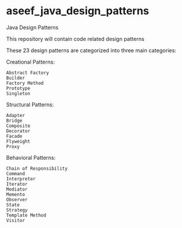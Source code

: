 # aseef_java_design_patterns
Java Design Patterns

This repository will contain code related design patterns

These 23 design patterns are categorized into three main categories:

Creational Patterns:

    Abstract Factory
    Builder
    Factory Method
    Prototype
    Singleton

Structural Patterns:

    Adapter
    Bridge
    Composite
    Decorator
    Facade
    Flyweight
    Proxy

Behavioral Patterns:

    Chain of Responsibility
    Command
    Interpreter
    Iterator
    Mediator
    Memento
    Observer
    State
    Strategy
    Template Method
    Visitor
